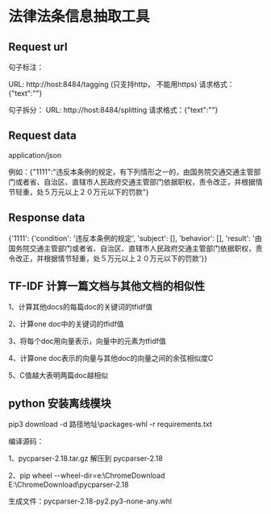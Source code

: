 # 法律法条信息抽取工具

## Request url
句子标注：

URL: http://host:8484/tagging (只支持http， 不能用https)
请求格式：{"text":""}

句子拆分：
URL: http://host:8484/splitting 
请求格式：{"text":""}


## Request data
application/json

例如：{"1111":"违反本条例的规定，有下列情形之一的，由国务院交通交通主管部门或者省、自治区、直辖市人民政府交通主管部门依据职权，责令改正，并根据情节轻重，处５万元以上２０万元以下的罚款"}

## Response data
{'1111': {'condition': '违反本条例的规定', 'subject': [], 'behavior': [], 'result': '由国务院交通主管部门或者省、自治区、直辖市人民政府交通主管部门依据职权，责令改正，并根据情节轻重，处５万元以上２０万元以下的罚款'}}

## TF-IDF 计算一篇文档与其他文档的相似性
1、计算其他docs的每篇doc的关键词的tfidf值

2、计算one doc中的关键词的tfidf值

3、将每个doc用向量表示，向量中的元素为tfidf值

4、计算one doc表示的向量与其他doc的向量之间的余弦相似度C

5、C值越大表明两篇doc越相似

## python 安装离线模块

pip3 download -d 路径地址\packages-whl -r requirements.txt

编译源码：

1、pycparser-2.18.tar.gz 解压到 pycparser-2.18

2、pip wheel --wheel-dir=e:\ChromeDownload E:\ChromeDownload\pycparser-2.18

生成文件：pycparser-2.18-py2.py3-none-any.whl
